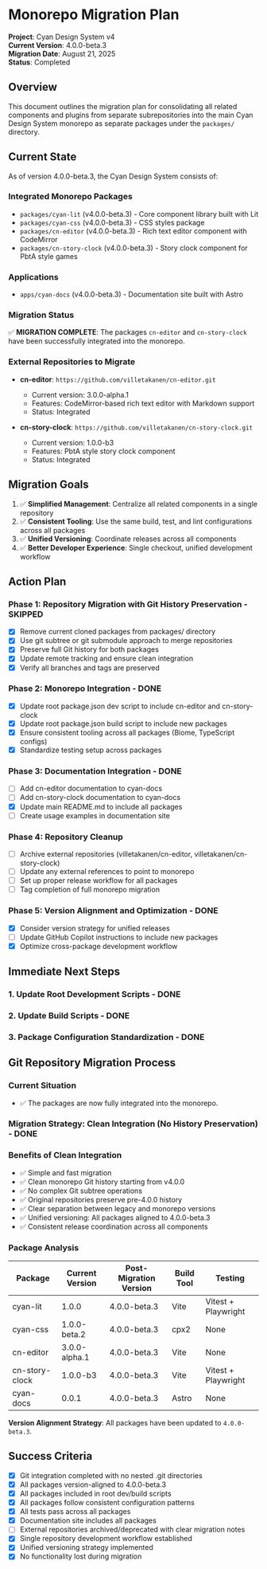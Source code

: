 # Monorepo Migration Plan

**Project**: Cyan Design System v4  
**Current Version**: 4.0.0-beta.3  
**Migration Date**: August 21, 2025  
**Status**: Completed

## Overview

This document outlines the migration plan for consolidating all related components and plugins from separate subrepositories into the main Cyan Design System monorepo as separate packages under the `packages/` directory.

## Current State

As of version 4.0.0-beta.3, the Cyan Design System consists of:

### Integrated Monorepo Packages
- `packages/cyan-lit` (v4.0.0-beta.3) - Core component library built with Lit
- `packages/cyan-css` (v4.0.0-beta.3) - CSS styles package
- `packages/cn-editor` (v4.0.0-beta.3) - Rich text editor component with CodeMirror
- `packages/cn-story-clock` (v4.0.0-beta.3) - Story clock component for PbtA style games

### Applications
- `apps/cyan-docs` (v4.0.0-beta.3) - Documentation site built with Astro

### Migration Status
✅ **MIGRATION COMPLETE**: The packages `cn-editor` and `cn-story-clock` have been successfully integrated into the monorepo.

### External Repositories to Migrate
- **cn-editor**: `https://github.com/villetakanen/cn-editor.git`
  - Current version: 3.0.0-alpha.1
  - Features: CodeMirror-based rich text editor with Markdown support
  - Status: Integrated

- **cn-story-clock**: `https://github.com/villetakanen/cn-story-clock.git`  
  - Current version: 1.0.0-b3
  - Features: PbtA style story clock component
  - Status: Integrated

## Migration Goals

1. ✅ **Simplified Management**: Centralize all related components in a single repository
2. ✅ **Consistent Tooling**: Use the same build, test, and lint configurations across all packages
3. ✅ **Unified Versioning**: Coordinate releases across all components
4. ✅ **Better Developer Experience**: Single checkout, unified development workflow

## Action Plan

### Phase 1: Repository Migration with Git History Preservation - SKIPPED
- [x] Remove current cloned packages from packages/ directory
- [x] Use git subtree or git submodule approach to merge repositories
- [x] Preserve full Git history for both packages
- [x] Update remote tracking and ensure clean integration
- [x] Verify all branches and tags are preserved

### Phase 2: Monorepo Integration - DONE 
- [x] Update root package.json dev script to include cn-editor and cn-story-clock
- [x] Update root package.json build script to include new packages
- [x] Ensure consistent tooling across all packages (Biome, TypeScript configs)
- [x] Standardize testing setup across packages

### Phase 3: Documentation Integration - DONE
- [ ] Add cn-editor documentation to cyan-docs
- [ ] Add cn-story-clock documentation to cyan-docs
- [x] Update main README.md to include all packages
- [ ] Create usage examples in documentation site

### Phase 4: Repository Cleanup
- [ ] Archive external repositories (villetakanen/cn-editor, villetakanen/cn-story-clock)
- [ ] Update any external references to point to monorepo
- [ ] Set up proper release workflow for all packages
- [ ] Tag completion of full monorepo migration

### Phase 5: Version Alignment and Optimization - DONE
- [x] Consider version strategy for unified releases
- [ ] Update GitHub Copilot instructions to include new packages
- [x] Optimize cross-package development workflow

## Immediate Next Steps

### 1. Update Root Development Scripts - DONE

### 2. Update Build Scripts - DONE

### 3. Package Configuration Standardization - DONE

## Git Repository Migration Process

### Current Situation
- ✅ The packages are now fully integrated into the monorepo.

### Migration Strategy: Clean Integration (No History Preservation) - DONE


### Benefits of Clean Integration
- ✅ Simple and fast migration
- ✅ Clean monorepo Git history starting from v4.0.0
- ✅ No complex Git subtree operations
- ✅ Original repositories preserve pre-4.0.0 history
- ✅ Clear separation between legacy and monorepo versions
- ✅ Unified versioning: All packages aligned to 4.0.0-beta.3
- ✅ Consistent release coordination across all components

### Package Analysis
| Package | Current Version | Post-Migration Version | Build Tool | Testing |
|---------|----------------|------------------------|------------|---------|
| cyan-lit | 1.0.0 | 4.0.0-beta.3 | Vite | Vitest + Playwright |
| cyan-css | 1.0.0-beta.2 | 4.0.0-beta.3 | cpx2 | None |
| cn-editor | 3.0.0-alpha.1 | 4.0.0-beta.3 | Vite | None |
| cn-story-clock | 1.0.0-b3 | 4.0.0-beta.3 | Vite | Vitest + Playwright |
| cyan-docs | 0.0.1 | 4.0.0-beta.3 | Astro | None |

**Version Alignment Strategy**: All packages have been updated to `4.0.0-beta.3`.

## Success Criteria

- [x] Git integration completed with no nested .git directories
- [x] All packages version-aligned to 4.0.0-beta.3
- [x] All packages included in root dev/build scripts
- [x] All packages follow consistent configuration patterns
- [x] All tests pass across all packages
- [x] Documentation site includes all packages
- [ ] External repositories archived/deprecated with clear migration notes
- [x] Single repository development workflow established
- [x] Unified versioning strategy implemented
- [x] No functionality lost during migration
